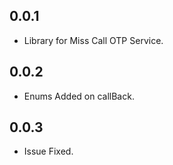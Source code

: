 ## 0.0.1

* Library for Miss Call OTP Service.

## 0.0.2
* Enums Added on callBack.

## 0.0.3
* Issue Fixed.
